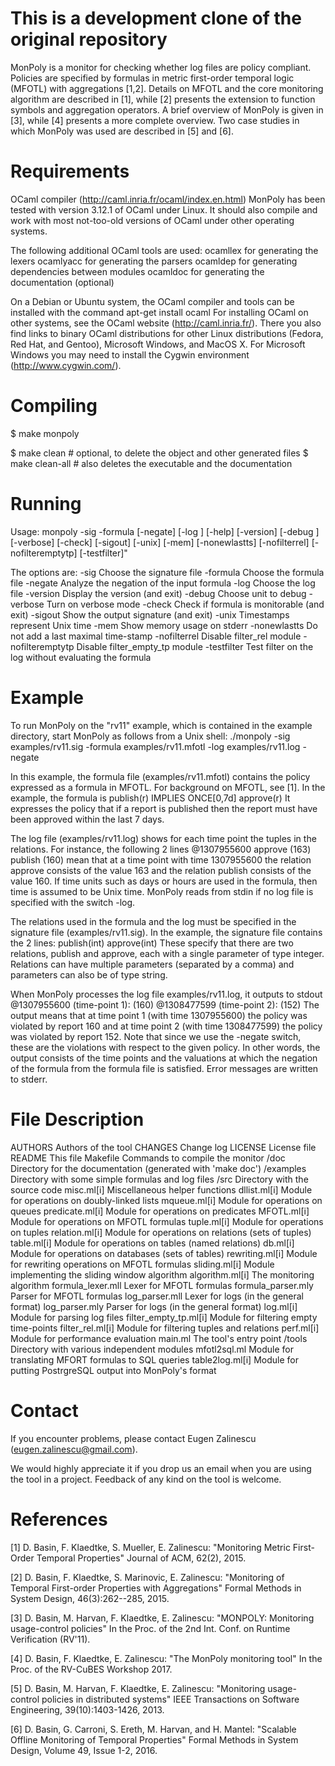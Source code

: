 # This is a development clone of the original repository

MonPoly is a monitor for checking whether log files are policy
compliant.  Policies are specified by formulas in metric first-order
temporal logic (MFOTL) with aggregations [1,2].  Details on MFOTL and
the core monitoring algorithm are described in [1], while [2] presents
the extension to function symbols and aggregation operators.  A brief
overview of MonPoly is given in [3], while [4] presents a more
complete overview.  Two case studies in which MonPoly was used are
described in [5] and [6].


Requirements
============

OCaml compiler (http://caml.inria.fr/ocaml/index.en.html)
  MonPoly has been tested with version 3.12.1 of OCaml
  under Linux. It should also compile and work with most not-too-old
  versions of OCaml under other operating systems.

The following additional OCaml tools are used:
  ocamllex  for generating the lexers
  ocamlyacc for generating the parsers
  ocamldep  for generating dependencies between modules
  ocamldoc  for generating the documentation (optional)

On a Debian or Ubuntu system, the OCaml compiler and tools can be
installed with the command
  apt-get install ocaml
For installing OCaml on other systems, see the OCaml website
(http://caml.inria.fr/).  There you also find links to binary OCaml
distributions for other Linux distributions (Fedora, Red Hat, and
Gentoo), Microsoft Windows, and MacOS X.  For Microsoft Windows you
may need to install the Cygwin environment (http://www.cygwin.com/).


Compiling
=========

$ make monpoly

$ make clean      # optional, to delete the object and other generated files
$ make clean-all  # also deletes the executable and the documentation


Running
=======

Usage:
monpoly -sig <file> -formula <file> [-negate] [-log <file>]
        [-help] [-version] [-debug <unit>] [-verbose]
        [-check] [-sigout] [-unix] [-mem] [-nonewlastts]
        [-nofilterrel] [-nofilteremptytp] [-testfilter]"

The options are:
    -sig              Choose the signature file
    -formula          Choose the formula file
    -negate           Analyze the negation of the input formula
    -log              Choose the log file
    -version          Display the version (and exit)
    -debug            Choose unit to debug
    -verbose          Turn on verbose mode
    -check            Check if formula is monitorable (and exit)
    -sigout           Show the output signature (and exit)
    -unix             Timestamps represent Unix time
    -mem              Show memory usage on stderr
    -nonewlastts      Do not add a last maximal time-stamp
    -nofilterrel      Disable filter_rel module
    -nofilteremptytp  Disable filter_empty_tp module
    -testfilter       Test filter on the log without evaluating the formula



Example
=======

To run MonPoly on the "rv11" example, which is contained in the
example directory, start MonPoly as follows from a Unix shell:
  ./monpoly -sig examples/rv11.sig -formula examples/rv11.mfotl -log examples/rv11.log -negate

In this example, the formula file (examples/rv11.mfotl) contains the
policy expressed as a formula in MFOTL.  For background on MFOTL, see
[1].  In the example, the formula is
  publish(r) IMPLIES ONCE[0,7d] approve(r)
It expresses the policy that if a report is published then the report
must have been approved within the last 7 days.

The log file (examples/rv11.log) shows for each time point the tuples
in the relations.  For instance, the following 2 lines
  @1307955600 approve (163)
              publish (160)
mean that at a time point with time 1307955600 the relation approve
consists of the value 163 and the relation publish consists of the
value 160.  If time units such as days or hours are used in the
formula, then time is assumed to be Unix time.  MonPoly reads from
stdin if no log file is specified with the switch -log.

The relations used in the formula and the log must be specified in the
signature file (examples/rv11.sig).  In the example, the signature file
contains the 2 lines:
   publish(int)
   approve(int)
These specify that there are two relations, publish and approve, each
with a single parameter of type integer.  Relations can have multiple
parameters (separated by a comma) and parameters can also be of type
string.

When MonPoly processes the log file examples/rv11.log, it outputs to
stdout
   @1307955600 (time-point 1): (160)
   @1308477599 (time-point 2): (152)
The output means that at time point 1 (with time 1307955600) the
policy was violated by report 160 and at time point 2 (with time
1308477599) the policy was violated by report 152.  Note that since we
use the -negate switch, these are the violations with respect to the
given policy.  In other words, the output consists of the time points
and the valuations at which the negation of the formula from the
formula file is satisfied.  Error messages are written to stderr.


File Description
================

AUTHORS                 Authors of the tool
CHANGES                 Change log
LICENSE                 License file
README                  This file
Makefile                Commands to compile the monitor
/doc                    Directory for the documentation (generated with 'make doc')
/examples               Directory with some simple formulas and log files
/src                    Directory with the source code
  misc.ml[i]            Miscellaneous helper functions
  dllist.ml[i]          Module for operations on doubly-linked lists
  mqueue.ml[i]          Module for operations on queues
  predicate.ml[i]       Module for operations on predicates
  MFOTL.ml[i]           Module for operations on MFOTL formulas
  tuple.ml[i]           Module for operations on tuples
  relation.ml[i]        Module for operations on relations (sets of tuples)
  table.ml[i]           Module for operations on tables (named relations)
  db.ml[i]              Module for operations on databases (sets of tables)
  rewriting.ml[i]       Module for rewriting operations on MFOTL formulas
  sliding.ml[i]         Module implementing the sliding window algorithm
  algorithm.ml[i]       The monitoring algorithm
  formula_lexer.mll     Lexer for MFOTL formulas
  formula_parser.mly    Parser for MFOTL formulas
  log_parser.mll        Lexer for logs (in the general format)
  log_parser.mly        Parser for logs (in the general format)
  log.ml[i]             Module for parsing log files
  filter_empty_tp.ml[i] Module for filtering empty time-points
  filter_rel.ml[i]      Module for filtering tuples and relations
  perf.ml[i]            Module for performance evaluation
  main.ml               The tool's entry point
/tools                  Directory with various independent modules
  mfotl2sql.ml          Module for translating MFORT formulas to SQL queries
  table2log.ml[i]       Module for putting PostrgreSQL output into MonPoly's format

Contact
=======

If you encounter problems, please contact Eugen Zalinescu
(eugen.zalinescu@gmail.com).

We would highly appreciate it if you drop us an email when you are using
the tool in a project.  Feedback of any kind on the tool is welcome.


References
==========

[1] D. Basin, F. Klaedtke, S. Mueller, E. Zalinescu:
    "Monitoring Metric First-Order Temporal Properties"
    Journal of ACM, 62(2), 2015.

[2] D. Basin, F. Klaedtke, S. Marinovic, E. Zalinescu:
    "Monitoring of Temporal First-order Properties with Aggregations"
    Formal Methods in System Design, 46(3):262--285, 2015.

[3] D. Basin, M. Harvan, F. Klaedtke, E. Zalinescu:
    "MONPOLY: Monitoring usage-control policies"
    In the Proc. of the 2nd Int. Conf. on Runtime Verification (RV'11).

[4] D. Basin, F. Klaedtke, E. Zalinescu:
    "The MonPoly monitoring tool"
    In the Proc. of the RV-CuBES Workshop 2017.

[5] D. Basin, M. Harvan, F. Klaedtke, E. Zalinescu:
    "Monitoring usage-control policies in distributed systems"
    IEEE Transactions on Software Engineering, 39(10):1403-1426, 2013.

[6] D. Basin, G. Carroni, S. Ereth, M. Harvan, and H. Mantel:
    "Scalable Offline Monitoring of Temporal Properties"
    Formal Methods in System Design, Volume 49, Issue 1-2, 2016. 